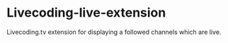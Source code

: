 # Livecoding-live-extension
Livecoding.tv extension for displaying a followed channels which are live.
